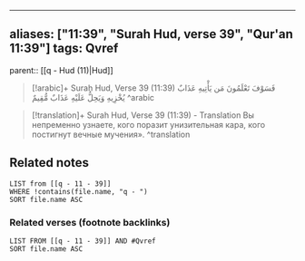 
---
aliases: ["11:39", "Surah Hud, verse 39", "Qur'an 11:39"]
tags: Qvref
---

parent:: [[q - Hud (11)|Hud]]

> [!arabic]+ Surah Hud, Verse 39 (11:39)
> <span class="quran-arabic">فَسَوْفَ تَعْلَمُونَ مَن يَأْتِيهِ عَذَابٌ يُخْزِيهِ وَيَحِلُّ عَلَيْهِ عَذَابٌ مُّقِيمٌ</span>
^arabic

> [!translation]+ Surah Hud, Verse 39 (11:39) - Translation
> Вы непременно узнаете, кого поразит унизительная кара, кого постигнут вечные мучения».
^translation



## Related notes
```dataview
LIST from [[q - 11 - 39]]
WHERE !contains(file.name, "q - ")
SORT file.name ASC
```

### Related verses (footnote backlinks)
```dataview
LIST FROM [[q - 11 - 39]] AND #Qvref
SORT file.name ASC
```

